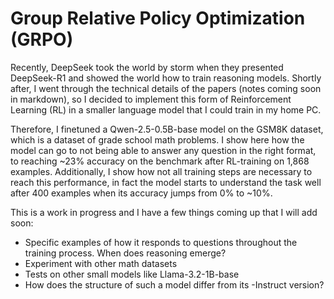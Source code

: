 # Group Relative Policy Optimization (GRPO)

Recently, DeepSeek took the world by storm when they presented DeepSeek-R1 and showed the world how to train reasoning models.
Shortly after, I went through the technical details of the papers (notes coming soon in markdown), so I decided
to implement this form of Reinforcement Learning (RL) in a smaller language model that I could train in my home PC.

Therefore, I finetuned a Qwen-2.5-0.5B-base model on the GSM8K dataset, which is a dataset of grade school math problems. 
I show here how the model can go to not being able to answer any question in the right format, to reaching ~23% accuracy on the benchmark after RL-training on 1,868 examples.
Additionally, I show how not all training steps are necessary to reach this performance, in fact the model starts to understand the task well after 400 examples when its accuracy jumps from 0% to ~10%.

This is a work in progress and I have a few things coming up that I will add soon:
- Specific examples of how it responds to questions throughout the training process. When does reasoning emerge?
- Experiment with other math datasets
- Tests on other small models like Llama-3.2-1B-base
- How does the structure of such a model differ from its -Instruct version?
